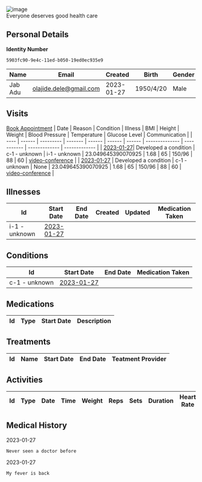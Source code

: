 
![image](https://user-images.githubusercontent.com/110731/191966461-b80f054f-0bb3-41b5-b549-10c34c46387b.png)  
Everyone deserves good health care

## Personal Details

**Identity Number**
````
5903fc90-9e4c-11ed-b050-19ed0ec935e9  
````

| Name | Email | Created | Birth | Gender | Height |
| ---- | ----- | ------- | ----- | ------ | ------ |
| Jab Adu| <olajide.dele@gmail.com> | 2023-01-27   | 1950/4/20| Male | 1.68 |

## Visits
[Book Appointment](https://github.com/project-deserve/clinic-alpha-one/issues/new?assignees=&labels=appointment&template=book-appointment.yml)
| Date | Reason | Condition | Illness | BMI    | Height | Weight | Blood Pressure | Temperature | Glucose Level | Communication | 
| ---- | ------ | --------- | ------- | ------ | ------ | ------ | -------------- | ----------- | ------------- | ------------- | 
| <a href="https://github.com/project-deserve/clinic-alpha-one/issues/91">2023-01-27</a>| Developed a condition | c-1 - unknown    | i-1 - unknown  | 23.049645390070925 | 1.68 | 65 | 150/96          | 88       | 60         | [video-conference](https://pade.chat:5443/ofmeet/5903fc90-9e4c-11ed-b050-19ed0ec935e9-91)       | 
| <a href="https://github.com/project-deserve/clinic-alpha-one/issues/92">2023-01-27</a> | Developed a condition | c-1 - unknown | None | 23.049645390070925 | 1.68 | 65 | 150/96 | 88 | 60 | [video-conference](https://pade.chat:5443/ofmeet/5903fc90-9e4c-11ed-b050-19ed0ec935e9-92) |
## Illnesses

| Id    | Start Date | End Date | Created | Updated | Medication Taken | 
| ---   | ---------- | -------- | ------- | ------- | ---------------- | 
| i-1 - unknown| <a href="https://github.com/project-deserve/clinic-alpha-one/issues/91">2023-01-27</a>      |          |         |         |                  | 

## Conditions

| Id    | Start Date | End Date | Medication Taken | 
| ---   | ---------- | -------- | ---------------- | 
| c-1 - unknown| <a href="https://github.com/project-deserve/clinic-alpha-one/issues/91">2023-01-27</a>      |          |                  | 

## Medications

| Id  | Type | Start Date | Description | 
| --- | ---- | ---------- | ----------- | 

## Treatments

| Id  | Name | Start Date | End Date | Teatment Provider | 
| --- | ---- | ---------- | -------- | ----------------- | 

## Activities

| Id  | Type | Date | Time | Weight | Reps | Sets | Duration | Heart Rate | Calories Burned | 
| --- | ---- | ---- | ---- | ------ | ---- | ---- | -------- | ---------- | --------------- | 

## Medical History

2023-01-27
```markdown
Never seen a doctor before
```

2023-01-27
```markdown
My fever is back
```